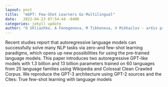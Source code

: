 ```yaml
---
layout: post
title:  "mGPT: Few-Shot Learners Go Multilingual"
date:   2022-04-23 07:54:44 -0400
categories: jekyll update
author: "O Shliazhko, A Fenogenova, M Tikhonova, V Mikhailov - arXiv preprint arXiv , 2022"
---
```

Recent studies report that autoregressive language models can successfully solve many NLP tasks via zero-and few-shot learning paradigms, which opens up new possibilities for using the pre-trained language models. This paper introduces two autoregressive GPT-like models with 1.3 billion and 13 billion parameters trained on 60 languages from 25 language families using Wikipedia and Colossal Clean Crawled Corpus. We reproduce the GPT-3 architecture using GPT-2 sources and the Cites: True few-shot learning with language models